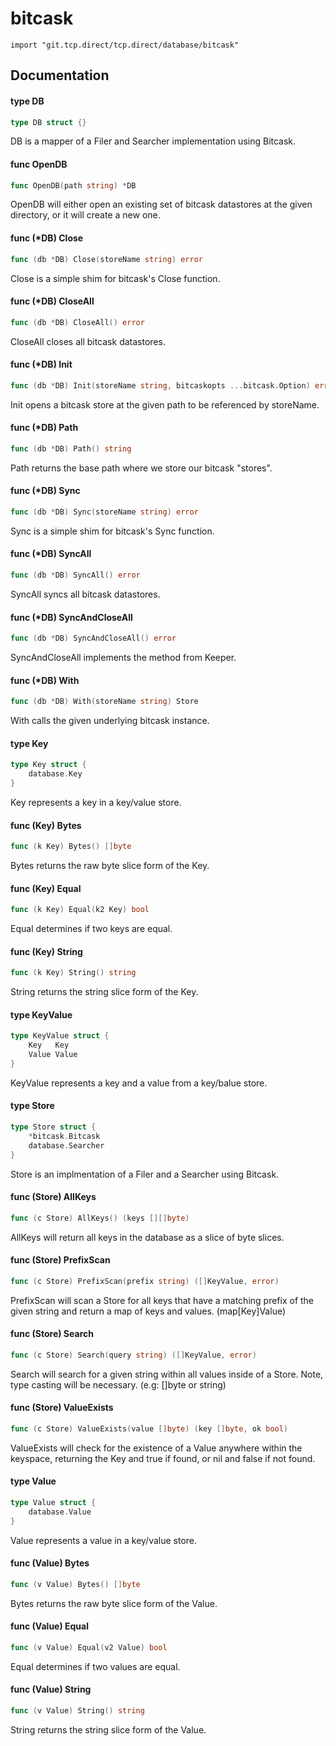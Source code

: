 # bitcask

`import "git.tcp.direct/tcp.direct/database/bitcask"`

## Documentation

#### type DB

```go
type DB struct {}
```

DB is a mapper of a Filer and Searcher implementation using Bitcask.

#### func  OpenDB

```go
func OpenDB(path string) *DB
```
OpenDB will either open an existing set of bitcask datastores at the given
directory, or it will create a new one.

#### func (*DB) Close

```go
func (db *DB) Close(storeName string) error
```
Close is a simple shim for bitcask's Close function.

#### func (*DB) CloseAll

```go
func (db *DB) CloseAll() error
```
CloseAll closes all bitcask datastores.

#### func (*DB) Init

```go
func (db *DB) Init(storeName string, bitcaskopts ...bitcask.Option) error
```
Init opens a bitcask store at the given path to be referenced by storeName.

#### func (*DB) Path

```go
func (db *DB) Path() string
```
Path returns the base path where we store our bitcask "stores".

#### func (*DB) Sync

```go
func (db *DB) Sync(storeName string) error
```
Sync is a simple shim for bitcask's Sync function.

#### func (*DB) SyncAll

```go
func (db *DB) SyncAll() error
```
SyncAll syncs all bitcask datastores.

#### func (*DB) SyncAndCloseAll

```go
func (db *DB) SyncAndCloseAll() error
```
SyncAndCloseAll implements the method from Keeper.

#### func (*DB) With

```go
func (db *DB) With(storeName string) Store
```
With calls the given underlying bitcask instance.

#### type Key

```go
type Key struct {
	database.Key
}
```

Key represents a key in a key/value store.

#### func (Key) Bytes

```go
func (k Key) Bytes() []byte
```
Bytes returns the raw byte slice form of the Key.

#### func (Key) Equal

```go
func (k Key) Equal(k2 Key) bool
```
Equal determines if two keys are equal.

#### func (Key) String

```go
func (k Key) String() string
```
String returns the string slice form of the Key.

#### type KeyValue

```go
type KeyValue struct {
	Key   Key
	Value Value
}
```

KeyValue represents a key and a value from a key/balue store.

#### type Store

```go
type Store struct {
	*bitcask.Bitcask
	database.Searcher
}
```

Store is an implmentation of a Filer and a Searcher using Bitcask.

#### func (Store) AllKeys

```go
func (c Store) AllKeys() (keys [][]byte)
```
AllKeys will return all keys in the database as a slice of byte slices.

#### func (Store) PrefixScan

```go
func (c Store) PrefixScan(prefix string) ([]KeyValue, error)
```
PrefixScan will scan a Store for all keys that have a matching prefix of the
given string and return a map of keys and values. (map[Key]Value)

#### func (Store) Search

```go
func (c Store) Search(query string) ([]KeyValue, error)
```
Search will search for a given string within all values inside of a Store. Note,
type casting will be necessary. (e.g: []byte or string)

#### func (Store) ValueExists

```go
func (c Store) ValueExists(value []byte) (key []byte, ok bool)
```
ValueExists will check for the existence of a Value anywhere within the
keyspace, returning the Key and true if found, or nil and false if not found.

#### type Value

```go
type Value struct {
	database.Value
}
```

Value represents a value in a key/value store.

#### func (Value) Bytes

```go
func (v Value) Bytes() []byte
```
Bytes returns the raw byte slice form of the Value.

#### func (Value) Equal

```go
func (v Value) Equal(v2 Value) bool
```
Equal determines if two values are equal.

#### func (Value) String

```go
func (v Value) String() string
```
String returns the string slice form of the Value.

